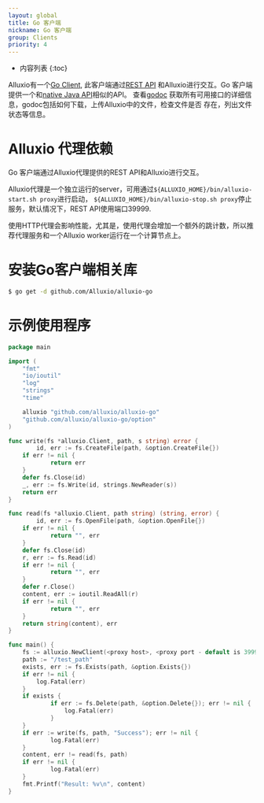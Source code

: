 ```yaml
---
layout: global
title: Go 客户端
nickname: Go 客户端
group: Clients
priority: 4
---
```


* 内容列表
{:toc}

Alluxio有一个[Go Client](https://github.com/Alluxio/alluxio-go), 此客户端通过[REST API](Clients-Rest.html)
和Alluxio进行交互。Go 客户端提供一个和[native Java API](Clients-Java-Native.html)相似的API。
查看[godoc](http://godoc.org/github.com/Alluxio/alluxio-go)
获取所有可用接口的详细信息，godoc包括如何下载，上传Alluxio中的文件，检查文件是否
存在，列出文件状态等信息。

# Alluxio 代理依赖

Go 客户端通过Alluxio代理提供的REST API和Alluxio进行交互。

Alluxio代理是一个独立运行的server，可用通过`${ALLUXIO_HOME}/bin/alluxio-start.sh proxy`进行启动，
`${ALLUXIO_HOME}/bin/alluxio-stop.sh proxy`停止服务，默认情况下，REST API使用端口39999.

使用HTTP代理会影响性能，尤其是，使用代理会增加一个额外的跳计数，所以推荐代理服务和一个Alluxio worker运行在一个计算节点上。

# 安装Go客户端相关库
```bash
$ go get -d github.com/Alluxio/alluxio-go
```

# 示例使用程序

```go
package main

import (
	"fmt"
	"io/ioutil"
	"log"
	"strings"
	"time"

	alluxio "github.com/alluxio/alluxio-go"
	"github.com/alluxio/alluxio-go/option"
)

func write(fs *alluxio.Client, path, s string) error {
        id, err := fs.CreateFile(path, &option.CreateFile{})
	if err != nil {
	        return err
	}
	defer fs.Close(id)
	_, err := fs.Write(id, strings.NewReader(s))
	return err
}

func read(fs *alluxio.Client, path string) (string, error) {
        id, err := fs.OpenFile(path, &option.OpenFile{})
	if err != nil {
	        return "", err
	}
	defer fs.Close(id)
	r, err := fs.Read(id)
	if err != nil {
	        return "", err
	}
	defer r.Close()
	content, err := ioutil.ReadAll(r)
	if err != nil {
	        return "", err
	}
	return string(content), err
}

func main() {
	fs := alluxio.NewClient(<proxy host>, <proxy port - default is 39999>, 10*time.Second)
	path := "/test_path"
	exists, err := fs.Exists(path, &option.Exists{})
	if err != nil {
		log.Fatal(err)
	}
	if exists {
	        if err := fs.Delete(path, &option.Delete{}); err != nil {
		        log.Fatal(err)
	        }
	}
	if err := write(fs, path, "Success"); err != nil {
	        log.Fatal(err)
	}
	content, err != read(fs, path)
	if err != nil {
	        log.Fatal(err)
	}
	fmt.Printf("Result: %v\n", content)
}
```

